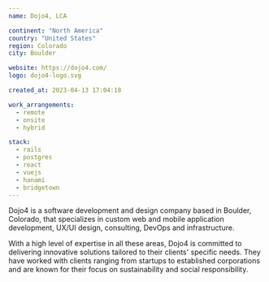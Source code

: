 ```yaml
---
name: Dojo4, LCA

continent: "North America"
country: "United States"
region: Colorado
city: Boulder

website: https://dojo4.com/
logo: dojo4-logo.svg

created_at: 2023-04-13 17:04:18

work_arrangements:
  - remote
  - onsite
  - hybrid

stack:
  - rails
  - postgres
  - react
  - vuejs
  - hanami
  - bridgetown
---
```


Dojo4 is a software development and design company based in Boulder, Colorado,
that specializes in custom web and mobile application development, UX/UI design,
consulting, DevOps and infrastructure.

With a high level of expertise in all these areas, Dojo4 is committed to
delivering innovative solutions tailored to their clients' specific needs. They
have worked with clients ranging from startups to established corporations and
are known for their focus on sustainability and social responsibility.

